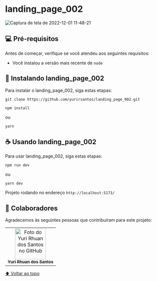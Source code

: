 # landing_page_002

![Captura de tela de 2022-12-01 11-48-21](https://user-images.githubusercontent.com/91801482/205083074-faaf8840-d938-4d53-b62a-990c61ac43a0.png)

## 💻 Pré-requisitos

Antes de começar, verifique se você atendeu aos seguintes requisitos:

- Você instalou a versão mais recente de `node`

## 🚀 Instalando landing_page_002

Para instalar o landing_page_002, siga estas etapas:

```
git clone https://github.com/yurirsantos/landing_page_002.git
```

```
npm install
```

ou

```
yarn
```

## ☕ Usando landing_page_002

Para usar landing_page_002, siga estas etapas:

```
npm run dev
```

ou

```
yarn dev
```

Projeto rodando no endereço `http://localhost:5173/`

## 🤝 Colaboradores

Agradecemos às seguintes pessoas que contribuíram para este projeto:

<table>
  <tr>
    <td align="center">
      <a href="#">
        <img src="https://avatars3.githubusercontent.com/yurirsantos" width="100px;" alt="Foto do Yuri Rhuan dos Santos no GitHub"/><br>
        <sub>
          <b>Yuri Rhuan dos Santos</b>
        </sub>
      </a>
    </td>
  </tr>
</table>

[⬆ Voltar ao topo](#landing_page_002)<br>
